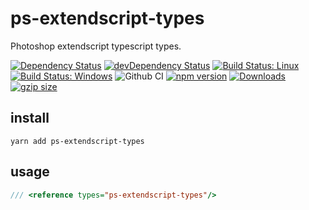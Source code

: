 # ps-extendscript-types

Photoshop extendscript typescript types.

[![Dependency Status](https://david-dm.org/plantain-00/ps-extendscript-types.svg)](https://david-dm.org/plantain-00/ps-extendscript-types)
[![devDependency Status](https://david-dm.org/plantain-00/ps-extendscript-types/dev-status.svg)](https://david-dm.org/plantain-00/ps-extendscript-types#info=devDependencies)
[![Build Status: Linux](https://travis-ci.org/plantain-00/ps-extendscript-types.svg?branch=master)](https://travis-ci.org/plantain-00/ps-extendscript-types)
[![Build Status: Windows](https://ci.appveyor.com/api/projects/status/github/plantain-00/ps-extendscript-types?branch=master&svg=true)](https://ci.appveyor.com/project/plantain-00/ps-extendscript-types/branch/master)
![Github CI](https://github.com/plantain-00/ps-extendscript-types/workflows/Github%20CI/badge.svg)
[![npm version](https://badge.fury.io/js/ps-extendscript-types.svg)](https://badge.fury.io/js/ps-extendscript-types)
[![Downloads](https://img.shields.io/npm/dm/ps-extendscript-types.svg)](https://www.npmjs.com/package/ps-extendscript-types)
[![gzip size](https://img.badgesize.io/https://unpkg.com/ps-extendscript-types?compression=gzip)](https://unpkg.com/ps-extendscript-types)

## install

`yarn add ps-extendscript-types`

## usage

```ts
/// <reference types="ps-extendscript-types"/>
```
